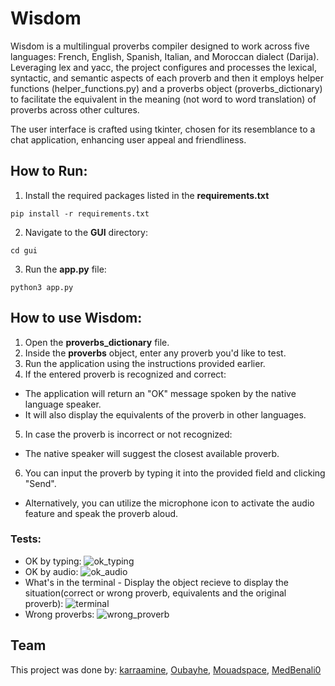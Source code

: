 # Wisdom
Wisdom is a multilingual proverbs compiler designed to work across five languages: French, English, Spanish, Italian, and Moroccan dialect (Darija). Leveraging lex and yacc, the project configures and processes the lexical, syntactic, and semantic aspects of each proverb and then it employs helper functions (helper_functions.py) and a proverbs object (proverbs_dictionary) to facilitate the equivalent in the meaning (not word to word translation) of proverbs across other cultures.

The user interface is crafted using tkinter, chosen for its resemblance to a chat application, enhancing user appeal and friendliness.

## How to Run:
1. Install the required packages listed in the **requirements.txt**
```
pip install -r requirements.txt
``` 
2. Navigate to the **GUI** directory:
```
cd gui
```
3. Run the **app.py** file:
```
python3 app.py
```

## How to use Wisdom:
1. Open the **proverbs_dictionary** file.
2. Inside the **proverbs** object, enter any proverb you'd like to test.
3. Run the application using the instructions provided earlier.
4. If the entered proverb is recognized and correct:
  * The application will return an "OK" message spoken by the native language speaker.
  * It will also display the equivalents of the proverb in other languages.
5. In case the proverb is incorrect or not recognized:
  * The native speaker will suggest the closest available proverb.
6. You can input the proverb by typing it into the provided field and clicking "Send".
  * Alternatively, you can utilize the microphone icon to activate the audio feature and speak the proverb aloud.

### Tests:
* OK by typing:
![ok_typing](images-wisdom/wisdom_compilation_app_gui.png)
* OK by audio:
![ok_audio](images-wisdom/testaudio_eng.png)
* What's in the terminal - Display the object recieve to display the situation(correct or wrong proverb, equivalents and the original proverb):
![terminal](images-wisdom/backend-audio.png)
* Wrong proverbs:
![wrong_proverb](images-wisdom/wrong_proverb_esp.png)

## Team
This project was done by:  [karraamine](https://github.com/karraamine), [Oubayhe](https://github.com/Oubayhe), [Mouadspace](https://github.com/Mouadspace), [MedBenali0](https://github.com/MedBenali0)
